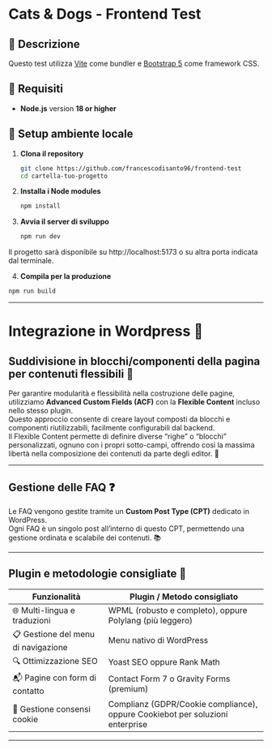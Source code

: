 # Cats & Dogs - Frontend Test

## 📌 Descrizione

Questo test utilizza [Vite](https://vitejs.dev/) come bundler e [Bootstrap 5](https://getbootstrap.com/) come framework CSS.

## 🔧 Requisiti

- **Node.js** version **18 or higher**

## 🚀 Setup ambiente locale

1. **Clona il repository**

   ```bash
   git clone https://github.com/francescodisanto96/frontend-test
   cd cartella-tuo-progetto

   ```

2. **Installa i Node modules**

   ```bash
   npm install

   ```

3. **Avvia il server di sviluppo**

   ```bash
   npm run dev
   ```

Il progetto sarà disponibile su http://localhost:5173 o su altra porta indicata dal terminale.

4. **Compila per la produzione**

```bash
npm run build

```

---

# Integrazione in Wordpress 🚀

## Suddivisione in blocchi/componenti della pagina per contenuti flessibili 🧩

Per garantire modularità e flessibilità nella costruzione delle pagine, utilizziamo **Advanced Custom Fields (ACF)** con la **Flexible Content** incluso nello stesso plugin.  
Questo approccio consente di creare layout composti da blocchi e componenti riutilizzabili, facilmente configurabili dal backend.  
Il Flexible Content permette di definire diverse “righe” o “blocchi” personalizzati, ognuno con i propri sotto-campi, offrendo così la massima libertà nella composizione dei contenuti da parte degli editor. 🎨

---

## Gestione delle FAQ ❓

Le FAQ vengono gestite tramite un **Custom Post Type (CPT)** dedicato in WordPress.  
Ogni FAQ è un singolo post all’interno di questo CPT, permettendo una gestione ordinata e scalabile dei contenuti. 📚

---

## Plugin e metodologie consigliate 🧰

| Funzionalità                        | Plugin / Metodo consigliato                                                   |
| ----------------------------------- | ----------------------------------------------------------------------------- |
| 🌐 Multi-lingua e traduzioni        | WPML (robusto e completo), oppure Polylang (più leggero)                      |
| 📋 Gestione del menu di navigazione | Menu nativo di WordPress                                                      |
| 🔍 Ottimizzazione SEO               | Yoast SEO oppure Rank Math                                                    |
| 📬 Pagine con form di contatto      | Contact Form 7 o Gravity Forms (premium)                                      |
| 🍪 Gestione consensi cookie         | Complianz (GDPR/Cookie compliance), oppure Cookiebot per soluzioni enterprise |

---
